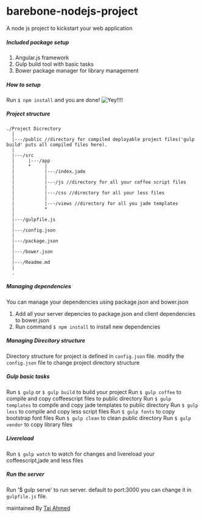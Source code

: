 # barebone-nodejs-project
A node js project to kickstart your web application


##### Included package setup

1. Angular.js framework
2. Gulp build tool with basic tasks
3. Bower package manager for library management

##### How to setup

Run `$ npm install` and you are done! ![Yey!!!!](https://upload.wikimedia.org/wikipedia/commons/thumb/f/fb/718smiley.svg/30px-718smiley.svg.png)

##### Project structure

```
./Project Dicrectory
  |
  |---/public //directory for compiled deployable project files('gulp build' puts all compiled files here).  
  |
  |---/src
  |     |---/app
  |     *     |
  |           |---/index.jade
  |           |
  |           |---/js //directory for all your coffee script files
  |           |
  |           |---/css //directory for all your less files 
  |           |
  |           |---/views //directory for all you jade templates
  |           *
  |
  |---/gulpfile.js
  |
  |---/config.json
  |
  |---/package.json
  |
  |---/bower.json
  |
  |---/Readme.md
  |
  .
```

##### Managing dependencies

You can manage your dependencies using package.json and bower.json

1.  Add all your server depencies to package.json and client dependencies to bower.json
2.  Run command `$ npm install` to install new dependencies

##### Managing Direcitory structure

Directory structure for project is defined in `config.json` file.
modify the `config.json` file to change project directory structure


##### Gulp basic tasks

Run `$ gulp`  or `$ gulp build` to build your project
Run `$ gulp coffee` to compile and copy coffeescript files to public directory 
Run `$ gulp templates` to compile and copy jade templates to public directory 
Run `$ gulp less` to compile and copy less script files 
Run `$ gulp fonts` to copy bootstrap font files 
Run `$ gulp clean` to clean public directory 
Run `$ gulp vendor` to copy library files 

##### Livereload

Run `$ gulp watch` to watch for changes and livereload your coffeescript,jade and less files


##### Run the server

Run '$ gulp serve' to run server. default to port:3000 you can change it in `gulpfile.js` file.

maintained By [Taj Ahmed](http://tajahmed.bitbucket.org)
